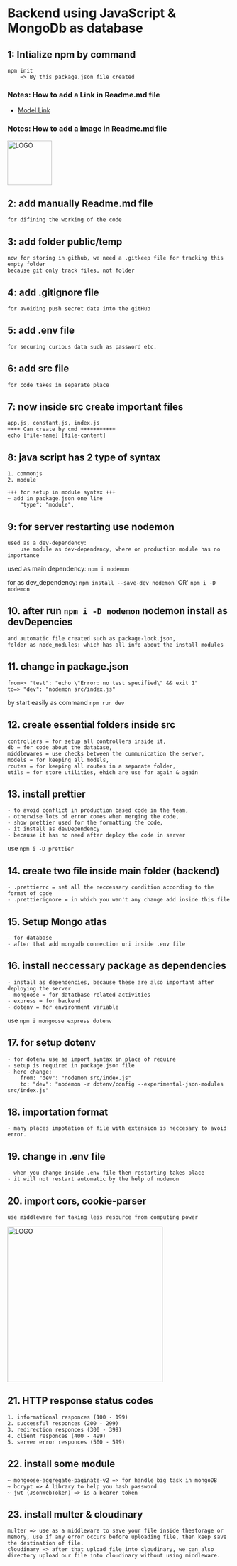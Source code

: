 # Backend using JavaScript & MongoDb as database

## 1: Intialize npm by command
    npm init
        => By this package.json file created

### Notes:  How to add a Link in Readme.md file 
- [Model Link]()

### Notes: How to add a image in Readme.md file
<img width="100" alt="LOGO" src="https://i.pngimg.me/thumb/f/720/456c6c08f2.jpg">

## 2: add manually Readme.md file
    for difining the working of the code

## 3: add folder public/temp
    now for storing in github, we need a .gitkeep file for tracking this empty folder
    because git only track files, not folder

## 4: add .gitignore file 
    for avoiding push secret data into the gitHub

## 5: add .env file
    for securing curious data such as password etc.

## 6: add src file
    for code takes in separate place

## 7: now inside src create important files
    app.js, constant.js, index.js
    ++++ Can create by cmd +++++++++++
    echo [file-name] [file-content]

## 8: java script has 2 type of syntax
    1. commonjs
    2. module

    +++ for setup in module syntax +++
    ~ add in package.json one line
        "type": "module",

## 9: for server restarting use nodemon
    used as a dev-dependency:
        use module as dev-dependency, where on production module has no importance

used as main dependency:
```npm i nodemon```

for as dev_dependency:
```npm install --save-dev nodemon```
        'OR'
```npm i -D nodemon```

## 10. after run ```npm i -D nodemon``` nodemon install as devDepencies
    and automatic file created such as package-lock.json, 
    folder as node_modules: which has all info about the install modules

## 11. change in package.json
    from=> "test": "echo \"Error: no test specified\" && exit 1"
    to=> "dev": "nodemon src/index.js"

by start easily as command
```npm run dev```

## 12. create essential folders inside src
    controllers = for setup all controllers inside it,
    db = for code about the database,
    middlewares = use checks between the cummunication the server,
    models = for keeping all models,
    routes = for keeping all routes in a separate folder,
    utils = for store utilities, ehich are use for again & again

## 13. install prettier
    - to avoid conflict in production based code in the team,
    - otherwise lots of error comes when merging the code,
    - show prettier used for the formatting the code,
    - it install as devDependency
    - because it has no need after deploy the code in server
use ```npm i -D prettier```

## 14. create two file inside main folder (backend)
    - .prettierrc = set all the neccessary condition according to the format of code
    - .prettierignore = in which you wan't any change add inside this file

## 15. Setup Mongo atlas
    - for database
    - after that add mongodb connection uri inside .env file

## 16. install neccessary package as dependencies
    - install as dependencies, because these are also important after deploying the server
    - mongoose = for datatbase related activities
    - express = for backend
    - dotenv = for environment variable
use ```npm i mongoose express dotenv```

## 17. for setup dotenv
    - for dotenv use as import syntax in place of require
    - setup is required in package.json file
    - here change:
        from: "dev": "nodemon src/index.js"
        to: "dev": "nodemon -r dotenv/config --experimental-json-modules src/index.js"

## 18. importation format
    - many places impotation of file with extension is neccesary to avoid error.

## 19. change in .env file
    - when you change inside .env file then restarting takes place
    - it will not restart automatic by the help of nodemon

## 20. import cors, cookie-parser
    use middleware for taking less resource from computing power
<img width="350" alt="LOGO" src="https://media.geeksforgeeks.org/wp-content/uploads/20211007175759/MiddlewareChaining.png">

## 21. HTTP response status codes
    1. informational responces (100 - 199)
    2. successful responces (200 - 299)
    3. redirection responces (300 - 399)
    4. client responces (400 - 499)
    5. server error responces (500 - 599)

## 22. install some module
    ~ mongoose-aggregate-paginate-v2 => for handle big task in mongoDB
    ~ bcrypt => A library to help you hash password
    ~ jwt (JsonWebToken) => is a bearer token

## 23. install multer & cloudinary
    multer => use as a middleware to save your file inside thestorage or memory, use if any error occurs before uploading file, then keep save the destination of file.
    cloudinary => after that upload file into cloudinary, we can also directory upload our file into cloudinary without using middleware.
